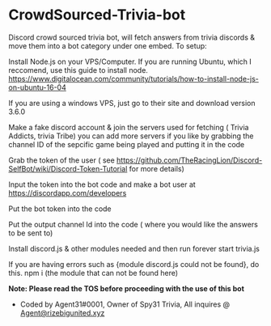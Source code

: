 # CrowdSourced-Trivia-bot
Discord crowd sourced trivia bot, will fetch answers from trivia discords &amp; move them into a bot category under one embed.
To setup:

Install Node.js on your VPS/Computer. If you are running Ubuntu, which I reccomend, use this guide to install node. https://www.digitalocean.com/community/tutorials/how-to-install-node-js-on-ubuntu-16-04

If you are using a windows VPS, just go to their site and download version 3.6.0


Make a fake discord account & join the servers used for fetching ( Trivia Addicts, trivia Tribe) you can add more servers if you like by grabbing the channel ID of the sepcific game being played and putting it in the code

Grab the token of the user ( see https://github.com/TheRacingLion/Discord-SelfBot/wiki/Discord-Token-Tutorial for more details)

Input the token into the bot code and make a bot user at https://discordapp.com/developers

Put the bot token into the code 

Put the output channel Id into the code ( where you would like the answers to be sent to)

Install discord.js & other modules needed and then run forever start trivia.js

If you are having errors such as {module discord.js could not be found}, do this. npm i (the module that can not be found here)

**Note: Please read the TOS before proceeding with the use of this bot**

- Coded by Agent31#0001, Owner of Spy31 Trivia, All inquires @ Agent@rizebigunited.xyz
